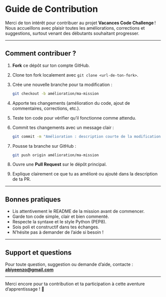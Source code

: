 # Guide de Contribution

Merci de ton intérêt pour contribuer au projet **Vacances Code Challenge** !  
Nous accueillons avec plaisir toutes les améliorations, corrections et suggestions, surtout venant des débutants souhaitant progresser.

---

## Comment contribuer ?

1. **Fork** ce dépôt sur ton compte GitHub.  
2. Clone ton fork localement avec `git clone <url-de-ton-fork>`.  
3. Crée une nouvelle branche pour ta modification :  
   ```bash
   git checkout -b amélioration/ma-mission
   ```

4. Apporte tes changements (amélioration du code, ajout de commentaires, corrections, etc.).
5. Teste ton code pour vérifier qu’il fonctionne comme attendu.
6. Commit tes changements avec un message clair :

   ```bash
   git commit -m "Amélioration : description courte de la modification"
   ```
7. Pousse ta branche sur GitHub :

   ```bash
   git push origin amélioration/ma-mission
   ```
8. Ouvre une **Pull Request** sur le dépôt principal.
9. Explique clairement ce que tu as amélioré ou ajouté dans la description de ta PR.

---

## Bonnes pratiques

* Lis attentivement le README de la mission avant de commencer.
* Garde ton code simple, clair et bien commenté.
* Respecte la syntaxe et le style Python (PEP8).
* Sois poli et constructif dans tes échanges.
* N’hésite pas à demander de l’aide si besoin !

---

## Support et questions

Pour toute question, suggestion ou demande d’aide, contacte :
**[abiyeenzo@gmail.com](mailto:abiyeenzo@gmail.com)**

---

Merci encore pour ta contribution et ta participation à cette aventure d’apprentissage ! 🚀

